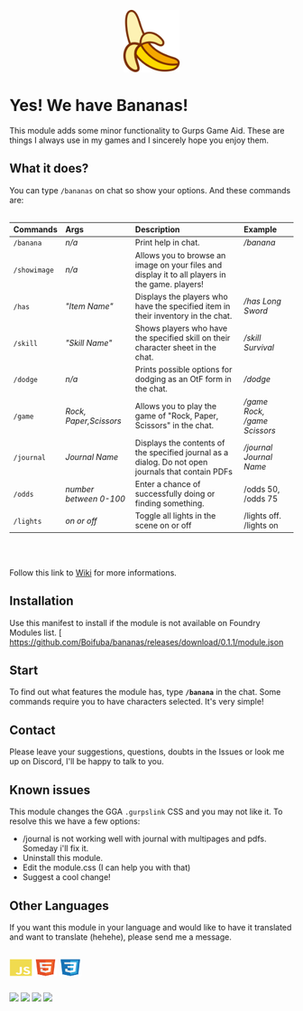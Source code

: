 <p align="center">
  <img src="https://github.com/Boifuba/bananas/blob/master/media/img/banana.png" width="100" />
</p>

# Yes! We have Bananas!

This module adds some minor functionality to Gurps Game Aid. These are things I always use in my games and I sincerely hope you enjoy them.

## What it does? 

You can type `/bananas` on chat so show your options. And these commands are:
<br>
<br>

| Commands      | Args                   | Description                                                                                        | Example                      |
| :------------ | :--------------------- | :------------------------------------------------------------------------------------------------- | :--------------------------- |
| `/banana`     | *n/a*                  | Print help in chat.                                                                                | */banana*                    |
| `/showimage ` | *n/a*                  | Allows you to browse an image on your files and display it to all players in the game. players!    |                              |
| `/has`        | *"Item Name"*          | Displays the players who have the specified item in their inventory in the chat.                   | */has Long Sword*            |
| `/skill`      | *"Skill Name"*         | Shows players who have the specified skill on their character sheet in the chat.                   | */skill Survival*            |
| `/dodge`      | *n/a*                  | Prints possible options for dodging as an OtF form in the chat.                                    | */dodge*                     |
| `/game`       | *Rock, Paper,Scissors* | Allows you to play the game of "Rock, Paper, Scissors" in the chat.                                | */game Rock, /game Scissors* |
| `/journal`    | *Journal Name*         | Displays the contents of the specified journal as a dialog. Do not open journals that contain PDFs | */journal Journal Name*      |
| `/odds`       | *number between 0-100* | Enter a chance of successfully doing or finding something.                                         | /odds 50, /odds 75           |
| `/lights` | *on or off* | Toggle all lights in the scene on or off | /lights off. /lights on
<br>
<br>





Follow this link to [Wiki](https://github.com/Boifuba/bananas/wiki) for more informations.

##  Installation

Use this manifest to install if the module is not available on Foundry Modules list. 
[
https://github.com/Boifuba/bananas/releases/download/0.1.1/module.json

## Start 

To find out what features the module has, type **``/banana``**  in the chat. Some commands require you to have characters selected. It's very simple!

## Contact 

Please leave your suggestions, questions, doubts in the Issues or look me up on Discord, I'll be happy to talk to you.

## Known issues

This module changes the GGA ``.gurpslink`` CSS and you may not like it. To resolve this we have a few options:

- /journal is not working well with journal with multipages and pdfs. Someday   i'll fix it.
- Uninstall this module.
- Edit the module.css (I can help you with that)
- Suggest a cool change!

## Other Languages

If you want this module in your language and would like to have it translated and want to translate (hehehe), please send me a message.

<div style="display: inline_block"><br>
  <img align="center" alt="Rafa-Js" height="30" width="40" src="https://raw.githubusercontent.com/devicons/devicon/master/icons/javascript/javascript-plain.svg">
  <img align="center" alt="Rafa-HTML" height="30" width="40" src="https://raw.githubusercontent.com/devicons/devicon/master/icons/html5/html5-original.svg">
  <img align="center" alt="Rafa-CSS" height="30" width="40" src="https://raw.githubusercontent.com/devicons/devicon/master/icons/css3/css3-original.svg">

  
  ##
 
<div> 
  <a href="https://www.youtube.com/channel/UC_-uuuZbY0AAt9CViNzvc-Q" target="_blank"><img src="https://img.shields.io/badge/YouTube-FF0000?style=for-the-badge&logo=youtube&logoColor=white" target="_blank"></a>
  <a href="https://instagram.com/rafaballerini" target="_blank"><img src="https://img.shields.io/badge/-Instagram-%23E4405F?style=for-the-badge&logo=instagram&logoColor=white" target="_blank"></a>
 	<a href="https://www.twitch.tv/rafaballerinii" target="_blank"><img src="https://img.shields.io/badge/Twitch-9146FF?style=for-the-badge&logo=twitch&logoColor=white" target="_blank"></a>
 <a href="https://discord.gg/wagxzStdcR" target="_blank"><img src="https://img.shields.io/badge/Discord-7289DA?style=for-the-badge&logo=discord&logoColor=white" target="_blank"></a> 

</div>

